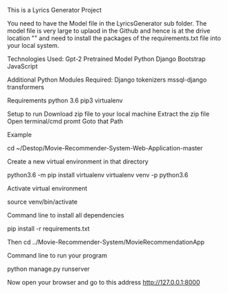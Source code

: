This is a Lyrics Generator Project

You need to have the Model file in the LyricsGenerator sub folder. The model file is very large to uplaod in the Github and hence is at the drive location "" and need to install the packages of the requirements.txt file into your local system.


Technologies Used:
Gpt-2 Pretrained Model
Python
Django
Bootstrap
JavaScript


Additional Python Modules Required:
Django
tokenizers
mssql-django
transformers

Requirements
python 3.6
pip3
virtualenv


Setup to run
Download zip file to your local machine
Extract the zip file
Open terminal/cmd promt
Goto that Path


Example

cd ~/Destop/Movie-Recommender-System-Web-Application-master

Create a new virtual environment in that directory

python3.6 -m pip install virtualenv
virtualenv venv -p python3.6

Activate virtual environment

source venv/bin/activate

Command line to install all dependencies

pip install -r requirements.txt

Then
cd ../Movie-Recommender-System/MovieRecommendationApp


Command line to run your program

python manage.py runserver

Now open your browser and go to this address
http://127.0.0.1:8000



